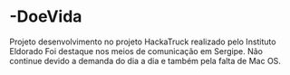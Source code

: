 # -DoeVida
Projeto desenvolvimento no projeto HackaTruck  realizado pelo Instituto Eldorado
Foi destaque nos meios de comunicação em Sergipe. Não continue devido a demanda do dia a dia e também pela falta de Mac OS.
